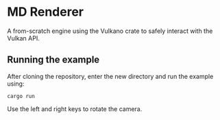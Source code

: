 # MD Renderer

A from-scratch engine using the Vulkano crate to safely interact with the Vulkan API.

## Running the example

After cloning the repository, enter the new directory and run the example using:

`cargo run`

Use the left and right keys to rotate the camera.
